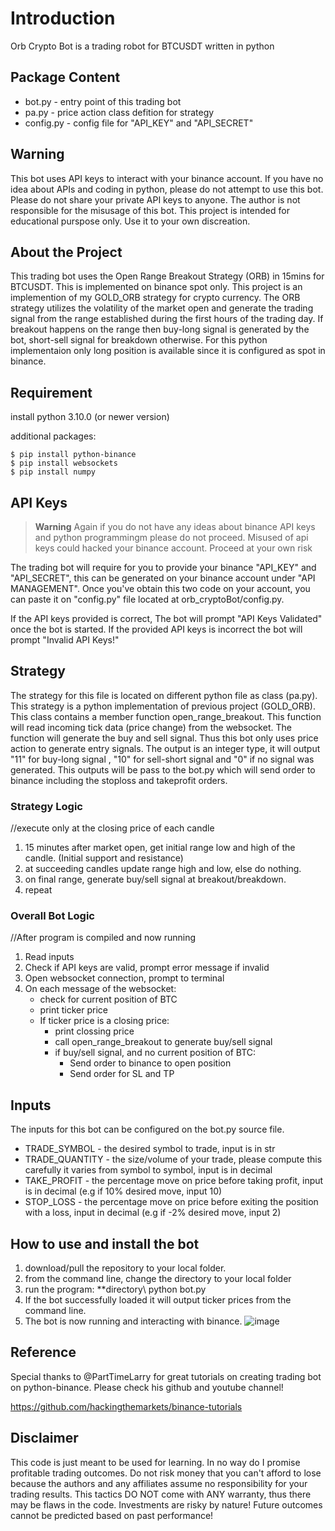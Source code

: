 # Introduction
Orb Crypto Bot is a trading robot for BTCUSDT written in python

## Package Content

 - bot.py     - entry point of this trading bot
 - pa.py      - price action class defition for strategy
 - config.py  - config file for "API_KEY" and "API_SECRET"

## Warning
This bot uses API keys to interact with your binance account. If you have no idea about APIs and coding in python, please do not attempt to use this bot.
Please do not share your private API keys to anyone. The author is not responsible for the misusage of this bot. This project is intended for educational purspose only. Use it to your own discreation. 

## About the Project
This trading bot uses the Open Range Breakout Strategy (ORB) in 15mins for BTCUSDT. This is implemented on binance spot only. This project is an implemention of my GOLD_ORB strategy for crypto currency. The ORB strategy utilizes the volatility of the market open and generate the trading signal from the range established during the first hours of the trading day. If breakout happens on the range then buy-long signal is generated by the bot, short-sell signal for breakdown otherwise. For this python implementaion only long position is available since it is configured as spot in binance.

## Requirement

install python 3.10.0 (or newer version) 

additional packages:
```
$ pip install python-binance
$ pip install websockets
$ pip install numpy
```

## API Keys

> **Warning**
> Again if you do not have any ideas about binance API keys and python programmingm please do not proceed. Misused of api keys could hacked your binance account. Proceed at your own risk

The trading bot will require for you to provide your binance "API_KEY" and "API_SECRET", this can be generated on your binance account under "API MANAGEMENT".
Once you've obtain this two code on your account, you can paste it on "config.py" file located at orb_cryptoBot/config.py.

If the API keys provided is correct, The bot will prompt "API Keys Validated" once the bot is started. If the provided API keys is incorrect the bot will prompt "Invalid API Keys!"


## Strategy

The strategy for this file is located on different python file as class (pa.py). This strategy  is a python implementation of previous project (GOLD_ORB).
This class contains a member function open_range_breakout. This function will read incoming tick data (price change) from the websocket. The function will generate the buy and sell signal. Thus this bot only uses price action to generate entry signals. The output is an integer type, it will output "11" for buy-long signal , "10" for sell-short signal and "0" if no signal was generated. This outputs will be pass to the bot.py which will send order to binance including the stoploss and takeprofit orders. 

### Strategy Logic

//execute only at the closing price of each candle
1. 15 minutes after market open, get initial range low and high of the candle. (Initial support and resistance)
2. at succeeding candles update range high and low, else do nothing.
3. on final range, generate buy/sell signal at breakout/breakdown.
4. repeat

### Overall Bot Logic

//After program is compiled and now running
1. Read inputs
2. Check if API keys are valid, prompt error message if invalid
3. Open websocket connection, prompt to terminal
4. On each message of the websocket:
     - check for current position of BTC
     - print ticker price
     - If ticker price is a closing price:
          - print clossing price
          - call open_range_breakout to generate buy/sell signal
          - if buy/sell signal, and no current position of BTC:
             - Send order to binance to open position
             - Send order for SL and TP

## Inputs

The inputs for this bot can be configured on the bot.py source file.

 - TRADE_SYMBOL   - the desired symbol to trade, input is in str
 - TRADE_QUANTITY - the size/volume of your trade, please compute this carefully it varies from symbol to symbol, input is in decimal
 - TAKE_PROFIT    - the percentage move on price before taking profit, input is in decimal (e.g if 10% desired move, input 10)
 - STOP_LOSS      - the percentage move on price before exiting the position with a loss, input in decimal (e.g if -2% desired move, input 2)


## How to use and install the bot

1. download/pull the repository to your local folder.
2. from the command line, change the directory to your local folder
3. run the program:  \**directory\ python bot.py 
4. If the bot successfully loaded it will output ticker prices from the command line.
5. The bot is now running and interacting with binance.
![image](https://user-images.githubusercontent.com/117939069/207553604-256ae5f3-452d-4d81-8ef0-e18f594d92fc.png)

## Reference

Special thanks to @PartTimeLarry for great tutorials on creating trading bot on python-binance. 
Please check his github and youtube channel!

https://github.com/hackingthemarkets/binance-tutorials

## Disclaimer

This code is just meant to be used for learning. In no way do I promise profitable trading outcomes. Do not risk money that you can't afford to lose because the authors and any affiliates assume no responsibility for your trading results. This tactics DO NOT come with ANY warranty, thus there may be flaws in the code. Investments are risky by nature! Future outcomes cannot be predicted based on past performance!              

